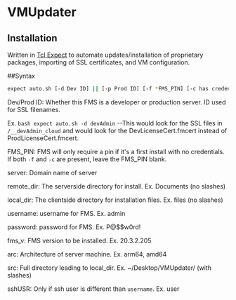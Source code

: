 # VMUpdater
## Installation

Written in [Tcl Expect](https://www.tcl.tk/man/expect5.31/expect.1.html) to automate updates/installation of proprietary packages, importing of SSL certificates, and VM configuration.

##Syntax
```bash
expect auto.sh [-d Dev ID] || [-p Prod ID] [-f *FMS_PIN] [-c has credentials] [server] [remote_dir] [local_dir] [username] [password] [fms_v] [arc] [src] [sshUSR]
```
Dev/Prod ID: Whether this FMS is a developer or production server. ID used for SSL filenames.

Ex. ```bash expect auto.sh -d devAdmin```    --This would look for the SSL files in ```/__devAdmin_cloud``` and would look for the DevLicenseCert.fmcert instead of ProdLicenseCert.fmcert.

FMS_PIN: FMS will only require a pin if it's a first install with no credentials. If both ```-f``` and ```-c``` are present, leave the FMS_PIN blank.

server: Domain name of server

remote_dir: The serverside directory for install. Ex. Documents (no slashes)

local_dir: The clientside directory for installation files. Ex. files (no slashes)

username: username for FMS. Ex. admin

password: password for FMS. Ex. P@$$w0rd!

fms_v: FMS version to be installed. Ex. 20.3.2.205

arc: Architecture of server machine. Ex. arm64, amd64

src: Full directory leading to local_dir. Ex. ~/Desktop/VMUpdater/ (with slashes)

sshUSR: Only if ssh user is different than ```username```. Ex. user
